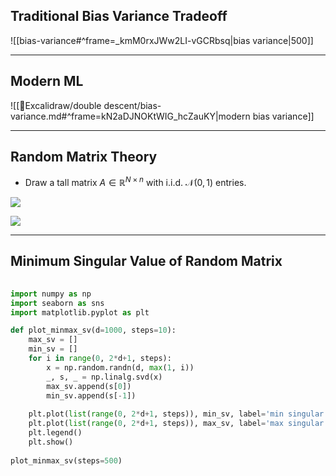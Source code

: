 
## Traditional Bias Variance Tradeoff

![[bias-variance#^frame=_kmM0rxJWw2LI-vGCRbsq|bias variance|500]]


---

## Modern ML

![[🎨Excalidraw/double descent/bias-variance.md#^frame=kN2aDJNOKtWIG_hcZauKY|modern bias variance]]




---

## Random Matrix Theory

- Draw a tall matrix $A \in \mathbb{R}^{N \times n}$ with i.i.d. $\mathcal{N}(0,1)$ entries.

![](https://i.imgur.com/Z4ydNtP.png)

![](https://i.imgur.com/EK7EZe9.png)

---
## Minimum Singular Value of Random Matrix

```python
  
import numpy as np  
import seaborn as sns  
import matplotlib.pyplot as plt

def plot_minmax_sv(d=1000, steps=10):  
    max_sv = []  
    min_sv = []  
    for i in range(0, 2*d+1, steps):  
        x = np.random.randn(d, max(1, i))  
        _, s, _ = np.linalg.svd(x)  
        max_sv.append(s[0])  
        min_sv.append(s[-1])  
  
    plt.plot(list(range(0, 2*d+1, steps)), min_sv, label='min singular value')  
    plt.plot(list(range(0, 2*d+1, steps)), max_sv, label='max singular value')  
    plt.legend()  
    plt.show()
    
plot_minmax_sv(steps=500)
```